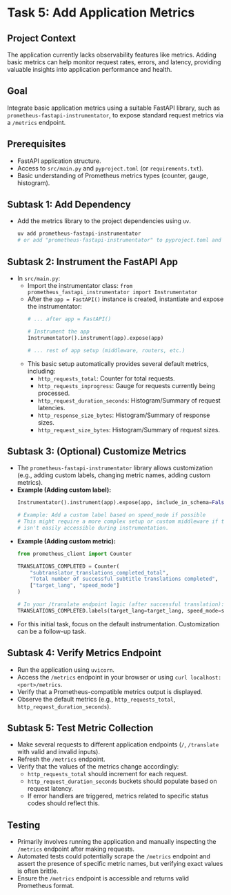 # Task 5: Add Application Metrics

## Project Context
The application currently lacks observability features like metrics. Adding basic metrics can help monitor request rates, errors, and latency, providing valuable insights into application performance and health.

## Goal
Integrate basic application metrics using a suitable FastAPI library, such as `prometheus-fastapi-instrumentator`, to expose standard request metrics via a `/metrics` endpoint.

## Prerequisites
- FastAPI application structure.
- Access to `src/main.py` and `pyproject.toml` (or `requirements.txt`).
- Basic understanding of Prometheus metrics types (counter, gauge, histogram).

## Subtask 1: Add Dependency
- Add the metrics library to the project dependencies using `uv`.
  ```bash
  uv add prometheus-fastapi-instrumentator
  # or add "prometheus-fastapi-instrumentator" to pyproject.toml and run uv pip sync
  ```

## Subtask 2: Instrument the FastAPI App
- In `src/main.py`:
    - Import the instrumentator class: `from prometheus_fastapi_instrumentator import Instrumentator`
    - After the `app = FastAPI()` instance is created, instantiate and expose the instrumentator:
      ```python
      # ... after app = FastAPI()
      
      # Instrument the app
      Instrumentator().instrument(app).expose(app)
      
      # ... rest of app setup (middleware, routers, etc.)
      ```
    - This basic setup automatically provides several default metrics, including:
        - `http_requests_total`: Counter for total requests.
        - `http_requests_inprogress`: Gauge for requests currently being processed.
        - `http_request_duration_seconds`: Histogram/Summary of request latencies.
        - `http_response_size_bytes`: Histogram/Summary of response sizes.
        - `http_request_size_bytes`: Histogram/Summary of request sizes.

## Subtask 3: (Optional) Customize Metrics
- The `prometheus-fastapi-instrumentator` library allows customization (e.g., adding custom labels, changing metric names, adding custom metrics).
- **Example (Adding custom label):**
  ```python
  Instrumentator().instrument(app).expose(app, include_in_schema=False)
  
  # Example: Add a custom label based on speed_mode if possible
  # This might require a more complex setup or custom middleware if the value
  # isn't easily accessible during instrumentation.
  ```
- **Example (Adding custom metric):**
  ```python
  from prometheus_client import Counter
  
  TRANSLATIONS_COMPLETED = Counter(
      "subtranslator_translations_completed_total",
      "Total number of successful subtitle translations completed",
      ["target_lang", "speed_mode"]
  )
  
  # In your /translate endpoint logic (after successful translation):
  TRANSLATIONS_COMPLETED.labels(target_lang=target_lang, speed_mode=speed_mode).inc()
  ```
- For this initial task, focus on the default instrumentation. Customization can be a follow-up task.

## Subtask 4: Verify Metrics Endpoint
- Run the application using `uvicorn`.
- Access the `/metrics` endpoint in your browser or using `curl localhost:<port>/metrics`.
- Verify that a Prometheus-compatible metrics output is displayed.
- Observe the default metrics (e.g., `http_requests_total`, `http_request_duration_seconds`).

## Subtask 5: Test Metric Collection
- Make several requests to different application endpoints (`/`, `/translate` with valid and invalid inputs).
- Refresh the `/metrics` endpoint.
- Verify that the values of the metrics change accordingly:
    - `http_requests_total` should increment for each request.
    - `http_request_duration_seconds` buckets should populate based on request latency.
    - If error handlers are triggered, metrics related to specific status codes should reflect this.

## Testing
- Primarily involves running the application and manually inspecting the `/metrics` endpoint after making requests.
- Automated tests could potentially scrape the `/metrics` endpoint and assert the presence of specific metric names, but verifying exact values is often brittle.
- Ensure the `/metrics` endpoint is accessible and returns valid Prometheus format. 